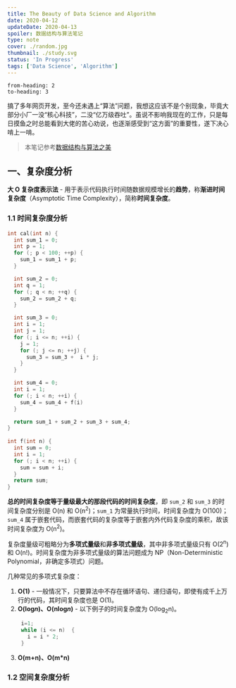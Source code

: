 ```yaml
---
title: The Beauty of Data Science and Algorithm
date: 2020-04-12
updateDate: 2020-04-13
spoiler: 数据结构与算法笔记
type: note
cover: ./random.jpg
thumbnail: ./study.svg
status: 'In Progress'
tags: ['Data Science', 'Algorithm']
---
```


```toc
from-heading: 2
to-heading: 3
```

搞了多年网页开发，至今还未遇上“算法”问题，我想这应该不是个别现象，毕竟大部分小厂一没“核心科技”，二没“亿万级吞吐”。虽说不影响我现在的工作，只是每日摸鱼之时总能看到大佬的苦心劝说，也逐渐感受到“这方面”的重要性，遂下决心啃上一啃。

> 本笔记参考[数据结构与算法之美](https://time.geekbang.org/column/intro/100017301)

## 一、复杂度分析

**大 O 复杂度表示法** - 用于表示代码执行时间随数据规模增长的**趋势**，称**渐进时间复杂度**（Asymptotic Time Complexity），简称**时间复杂度**。

### 1.1 时间复杂度分析

```cpp
int cal(int n) {
  int sum_1 = 0;
  int p = 1;
  for (; p < 100; ++p) {
    sum_1 = sum_1 + p;
  }

  int sum_2 = 0;
  int q = 1;
  for (; q < n; ++q) {
    sum_2 = sum_2 + q;
  }

  int sum_3 = 0;
  int i = 1;
  int j = 1;
  for (; i <= n; ++i) {
    j = 1; 
    for (; j <= n; ++j) {
      sum_3 = sum_3 +  i * j;
    }
  }

  int sum_4 = 0;
  int i = 1;
  for (; i < n; ++i) {
    sum_4 = sum_4 + f(i)
  }

  return sum_1 + sum_2 + sum_3 + sum_4;
}
 
int f(int n) {
  int sum = 0;
  int i = 1;
  for (; i < n; ++i) {
    sum = sum + i;
  } 
  return sum;
}
```

**总的时间复杂度等于量级最大的那段代码的时间复杂度**，即 `sum_2` 和 `sum_3` 的时间复杂度分别是 O(n) 和 O(n<sup>2</sup>)；`sum_1` 为常量执行时间，时间复杂度为 O(100)；`sum_4` 属于嵌套代码，而嵌套代码的复杂度等于嵌套内外代码复杂度的乘积，故该时间复杂度为 O(n<sup>2</sup>)。

复杂度量级可粗略分为**多项式量级**和**非多项式量级**，其中非多项式量级只有 O(2<sup>n</sup>) 和 O(n!)。时间复杂度为非多项式量级的算法问题成为 NP（Non-Deterministic Polynomial，非确定多项式）问题。

几种常见的多项式复杂度：

1. **O(1)** - 一般情况下，只要算法中不存在循环语句、递归语句，即使有成千上万行的代码，其时间复杂度也是 O(1)。
2. **O(log<i>n</i>)、O(nlog<i>n</i>)** - 以下例子的时间复杂度为 O(log<sub>2</sub>n)。
   ```cpp
    i=1;
    while (i <= n)  {
      i = i * 2;
    }
   ```
3. **O(m+n)、O(m*n)**

### 1.2 空间复杂度分析
